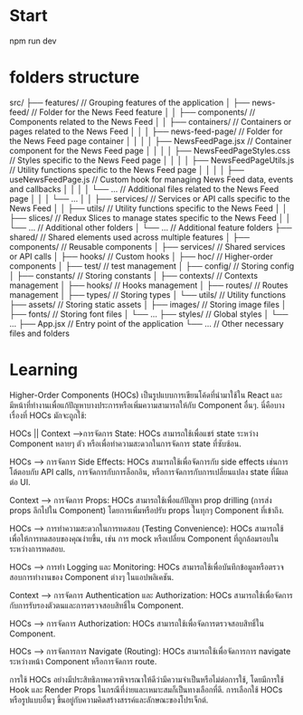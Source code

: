 
# Start
npm run dev

# folders structure
src/
├── features/       // Grouping features of the application
│   ├── news-feed/        // Folder for the News Feed feature
│   │   ├── components/   // Components related to the News Feed
│   │   ├── containers/   // Containers or pages related to the News Feed
│   │   │   ├── news-feed-page/                // Folder for the News Feed page container
│   │   │   │   ├── NewsFeedPage.jsx         // Container component for the News Feed page
│   │   │   │   ├── NewsFeedPageStyles.css   // Styles specific to the News Feed page
│   │   │   │   ├── NewsFeedPageUtils.js     // Utility functions specific to the News Feed page
│   │   │   │   ├── useNewsFeedPage.js       // Custom hook for managing News Feed data, events and callbacks
│   │   │   │   └── ...                      // Additional files related to the News Feed page
│   │   │   └── ...
│   │   ├── services/     // Services or API calls specific to the News Feed
│   │   ├── utils/        // Utility functions specific to the News Feed
│   │   ├── slices/       // Redux Slices to manage states specific to the News Feed
│   │   └── ...           // Additional other folders
│   └── ...               // Additional feature folders
├── shared/         // Shared elements used across multiple features
│   ├── components/ // Reusable components
│   ├── services/   // Shared services or API calls
│   ├── hooks/      // Custom hooks
│   ├── hoc/        // Higher-order components
│   ├── test/       // test management
│   ├── config/     // Storing config
│   ├── constants/  // Storing constants
│   ├── contexts/   // Contexts management
│   ├── hooks/      // Hooks management
│   ├── routes/     // Routes management
│   ├── types/      // Storing types
│   └── utils/      // Utility functions
├── assets/         // Storing static assets
│   ├── images/     // Storing image files
│   ├── fonts/      // Storing font files
│   └── ...
├── styles/         // Global styles
│   └── ...
├── App.jsx         // Entry point of the application
└── ...             // Other necessary files and folders







# Learning

Higher-Order Components (HOCs) เป็นรูปแบบการเขียนโค้ดที่นำมาใช้ใน React และมีหน้าที่ทำงานเพื่อแก้ปัญหาบางประการหรือเพิ่มความสามารถให้กับ Component อื่นๆ. นี่คือบางเรื่องที่ HOCs มักจะถูกใช้:

HOCs || Context -->การจัดการ State: HOCs สามารถใช้เพื่อแชร์ state ระหว่าง Component หลายๆ ตัว หรือเพื่อทำความสะดวกในการจัดการ state ที่ซับซ้อน.

HOCs --> การจัดการ Side Effects: HOCs สามารถใช้เพื่อจัดการกับ side effects เช่นการโต้ตอบกับ API calls, การจัดการกับการล็อกอิน, หรือการจัดการกับการเปลี่ยนแปลง state ที่มีผลต่อ UI.

Context --> การจัดการ Props: HOCs สามารถใช้เพื่อแก้ปัญหา prop drilling (การส่ง props ลึกไปใน Component) โดยการเพิ่มหรือปรับ props ในทุกๆ Component ที่เข้าถึง. 

HOCs --> การทำความสะดวกในการทดสอบ (Testing Convenience): HOCs สามารถใช้เพื่อให้การทดสอบของคุณง่ายขึ้น, เช่น การ mock หรือเปลี่ยน Component ที่ถูกล้อมรอบในระหว่างการทดสอบ.

HOCs --> การทำ Logging และ Monitoring: HOCs สามารถใช้เพื่อบันทึกข้อมูลหรือตรวจสอบการทำงานของ Component ต่างๆ ในแอปพลิเคชัน.

Context --> การจัดการ Authentication และ Authorization: HOCs สามารถใช้เพื่อจัดการกับการรับรองตัวตนและการตรวจสอบสิทธิ์ใน Component.

HOCs --> การจัดการ Authorization: HOCs สามารถใช้เพื่อจัดการตรวจสอบสิทธิ์ใน Component.

HOCs --> การจัดการการ Navigate (Routing): HOCs สามารถใช้เพื่อจัดการการ navigate ระหว่างหน้า Component หรือการจัดการ route.

การใช้ HOCs อย่างมีประสิทธิภาพควรพิจารณาให้ดีว่ามีความจำเป็นหรือไม่ต่อการใช้, โดยมีการใช้ Hook และ Render Props ในกรณีที่ง่ายและเหมาะสมก็เป็นทางเลือกที่ดี. การเลือกใช้ HOCs หรือรูปแบบอื่นๆ ขึ้นอยู่กับความคิดสร้างสรรค์และลักษณะของโปรเจ็กต์.